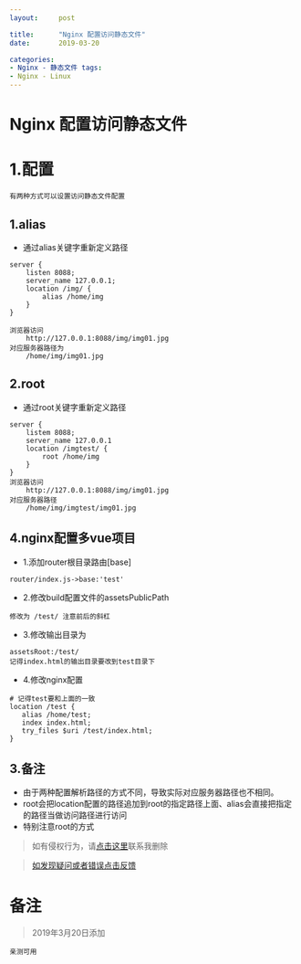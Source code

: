 ```yaml
---
layout:     post

title:      "Nginx 配置访问静态文件"
date:       2019-03-20

categories:
- Nginx - 静态文件 tags:
- Nginx - Linux
---
```


# Nginx 配置访问静态文件

# 1.配置

    有两种方式可以设置访问静态文件配置

<!-- more -->

## 1.alias

- 通过alias关键字重新定义路径

```
server {
    listen 8088;
    server_name 127.0.0.1;
    location /img/ {
        alias /home/img
    }
}

浏览器访问
    http://127.0.0.1:8088/img/img01.jpg
对应服务器路径为
    /home/img/img01.jpg
```

## 2.root

- 通过root关键字重新定义路径

```
server {
    listem 8088;
    server_name 127.0.0.1
    location /imgtest/ {
        root /home/img
    }
}
浏览器访问
    http://127.0.0.1:8088/img/img01.jpg
对应服务器路径
    /home/img/imgtest/img01.jpg
```

## 4.nginx配置多vue项目

- 1.添加router根目录路由[base]
```
router/index.js->base:'test'
```
- 2.修改build配置文件的assetsPublicPath
```
修改为 /test/ 注意前后的斜杠
```

- 3.修改输出目录为 
```
assetsRoot:/test/
记得index.html的输出目录要改到test目录下
```

- 4.修改nginx配置
```
# 记得test要和上面的一致
location /test {
   alias /home/test;
   index index.html;
   try_files $uri /test/index.html;        
}
```

## 3.备注

- 由于两种配置解析路径的方式不同，导致实际对应服务器路径也不相同。
- root会把location配置的路径追加到root的指定路径上面、alias会直接把指定的路径当做访问路径进行访问
- 特别注意root的方式

> 如有侵权行为，请[点击这里](https://github.com/cooper-q/blog_hexo/issues)联系我删除

> [如发现疑问或者错误点击反馈](https://github.com/cooper-q/blog_hexo/issues)

# 备注

> 2019年3月20日添加

    亲测可用
